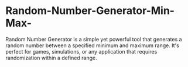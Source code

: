 # Random-Number-Generator-Min-Max-
Random Number Generator is a simple yet powerful tool that generates a random number between a specified minimum and maximum range. It's perfect for games, simulations, or any application that requires randomization within a defined range.
